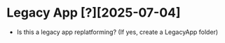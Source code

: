# Legacy App [?][2025-07-04]

- Is this a legacy app replatforming? (If yes, create a LegacyApp folder)
